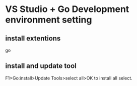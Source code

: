 # VS Studio + Go Development environment setting
## install extentions 
go
## install and update tool
F1>Go:install>Update Tools>select all>OK  to install all select. 